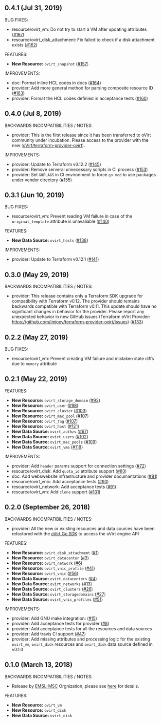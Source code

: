 ## 0.4.1 (Jul 31, 2019)

BUG FIXES:

* resource/ovirt_vm: Do not try to start a VM after updating attributes ([#167](https://github.com/oVirt/terraform-provider-ovirt/pull/167))
* resource/ovirt_disk_attachment: Fix failed to check if a disk attachment exists ([#162](https://github.com/oVirt/terraform-provider-ovirt/pull/162))

FEATURES:

* **New Resource:** `ovirt_snapshot` ([#157](https://github.com/oVirt/terraform-provider-ovirt/pull/157))

IMPROVEMENTS:

* doc: Format inline HCL codes in docs ([#164](https://github.com/oVirt/terraform-provider-ovirt/pull/164))
* provider: Add more general method for parsing composite resource ID ([#163](https://github.com/oVirt/terraform-provider-ovirt/pull/163))
* provider: Format the HCL codes definied in acceptance tests ([#160](https://github.com/oVirt/terraform-provider-ovirt/pull/160))


## 0.4.0 (Jul 8, 2019)

BACKWARDS INCOMPATIBILITIES / NOTES:

* provider: This is the first release since it has been transferred to oVirt community under incubation. Please access to the provider with the new ([oVirt/terraform-provider-ovirt](https://github.com/oVirt/terraform-provider-ovirt)).

IMPROVEMENTS:

* provider: Update to Terraform v0.12.2 ([#145](https://github.com/oVirt/terraform-provider-ovirt/pull/145))
* provider: Remove serveral unnecessary scripts in CI process ([#153](https://github.com/oVirt/terraform-provider-ovirt/pull/153))
* provider: Set `GOFLAGS` in CI environment to force `go mod` to use packages under vendor directory ([#155](https://github.com/oVirt/terraform-provider-ovirt/pull/155))


## 0.3.1 (Jun 10, 2019)

BUG FIXES:

* resource/ovirt_vm: Prevent reading VM failure in case of the `original_template` attribute is unavaliable ([#140](https://github.com/imjoey/terraform-provider-ovirt/pull/140))

FEATURES:

* **New Data Source:** `ovirt_hosts` ([#138](https://github.com/imjoey/terraform-provider-ovirt/pull/138))

IMPROVEMENTS:

* provider: Update to Terraform v0.12.1 ([#141](https://github.com/imjoey/terraform-provider-ovirt/pull/141))


## 0.3.0 (May 29, 2019)

BACKWARDS INCOMPATIBILITIES / NOTES:

* provider: This release contains only a Terraform SDK upgrade for compatibility with Terraform v0.12. The provider should remains backwards compatible with Terraform v0.11. This update should have no significant changes in behavior for the provider. Please report any unexpected behavior in new GitHub issues (Terraform oVirt Provider: https://github.com/imjoey/terraform-provider-ovirt/issues) ([#133](https://github.com/imjoey/terraform-provider-ovirt/pull/133))


## 0.2.2 (May 27, 2019)

BUG FIXES:

* resource/ovirt_vm: Prevent creating VM failure and mistaken state diffs due to `memory` attribute


## 0.2.1 (May 22, 2019)

FEATURES:

* **New Resource:** `ovirt_storage_domain` ([#92](https://github.com/imjoey/terraform-provider-ovirt/pull/92))
* **New Resource:** `ovirt_user` ([#98](https://github.com/imjoey/terraform-provider-ovirt/pull/98))
* **New Resource:** `ovirt_cluster` ([#103](https://github.com/imjoey/terraform-provider-ovirt/pull/103))
* **New Resource:** `ovirt_mac_pool` ([#107](https://github.com/imjoey/terraform-provider-ovirt/pull/107))
* **New Resource:** `ovirt_tag` ([#107](https://github.com/imjoey/terraform-provider-ovirt/pull/114))
* **New Resource:** `ovirt_host` ([#121](https://github.com/imjoey/terraform-provider-ovirt/pull/121))
* **New Data Source:** `ovirt_authzs` ([#97](https://github.com/imjoey/terraform-provider-ovirt/pull/97))
* **New Data Source:** `ovirt_users` ([#102](https://github.com/imjoey/terraform-provider-ovirt/pull/102))
* **New Data Source:** `ovirt_mac_pools` ([#109](https://github.com/imjoey/terraform-provider-ovirt/pull/109))
* **New Data Source:** `ovirt_vms` ([#118](https://github.com/imjoey/terraform-provider-ovirt/pull/118))


IMPROVEMENTS:

* provider: Add `header` params support for connection settings ([#72](https://github.com/imjoey/terraform-provider-ovirt/pull/72))
* resource/ovirt_disk: Add `quota_id` attribute support ([#80](https://github.com/imjoey/terraform-provider-ovirt/pull/80))
* doc: Add webswebsite infrastructure and provider documantations ([#81](https://github.com/imjoey/terraform-provider-ovirt/pull/81))
* resource/ovirt_vnic: Add acceptance tests ([#90](https://github.com/imjoey/terraform-provider-ovirt/pull/90))
* resource/ovirt_network: Add acceptance tests ([#91](https://github.com/imjoey/terraform-provider-ovirt/pull/91))
* resource/ovirt_vm: Add `clone` support ([#131](https://github.com/imjoey/terraform-provider-ovirt/pull/131))


## 0.2.0 (September 26, 2018)

BACKWARDS INCOMPATIBILITIES / NOTES:

* provider: All the new or existing resources and data sources have been refactored with the [oVirt Go SDK](https://github.com/imjoey/go-ovirt) to access the oVirt engine API


FEATURES:

* **New Resource:** `ovirt_disk_attachment` ([#1](https://github.com/imjoey/terraform-provider-ovirt/pull/1))
* **New Resource:** `ovirt_datacenter` ([#3](https://github.com/imjoey/terraform-provider-ovirt/pull/3))
* **New Resource:** `ovirt_network` ([#6](https://github.com/imjoey/terraform-provider-ovirt/pull/6))
* **New Resource:** `ovirt_vnic_profile` ([#41](https://github.com/imjoey/terraform-provider-ovirt/pull/41))
* **New Resource:** `ovirt_vnic` ([#56](https://github.com/imjoey/terraform-provider-ovirt/pull/56))
* **New Data Source:** `ovirt_datacenters` ([#4](https://github.com/imjoey/terraform-provider-ovirt/pull/4))
* **New Data Source:** `ovirt_networks` ([#13](https://github.com/imjoey/terraform-provider-ovirt/pull/13))
* **New Data Source:** `ovirt_clusters` ([#26](https://github.com/imjoey/terraform-provider-ovirt/pull/26))
* **New Data Source:** `ovirt_storagedomains` ([#27](https://github.com/imjoey/terraform-provider-ovirt/pull/27))
* **New Data Source:** `ovirt_vnic_profiles` ([#51](https://github.com/imjoey/terraform-provider-ovirt/pull/51))

IMPROVEMENTS:

* provider: Add GNU make integration: ([#15](https://github.com/imjoey/terraform-provider-ovirt/pull/15))
* provider: Add acceptance tests for provider ([#8](https://github.com/imjoey/terraform-provider-ovirt/pull/8))
* provider: Add acceptance tests for all the resources and data sources
* provider: Add travis CI support ([#47](https://github.com/imjoey/terraform-provider-ovirt/pull/47))
* provider: Add missing attributes and processing logic for the existing `ovirt_vm`, `ovirt_disk` resources and `ovirt_disk` data source defined in v0.1.0


## 0.1.0 (March 13, 2018)

BACKWARDS INCOMPATIBILITIES / NOTES:

* Release by [EMSL-MSC](https://github.com/EMSL-MSC/terraform-provider-ovirt/commits) Orgnization, please see [here](https://github.com/EMSL-MSC/terraform-provider-ovirt/releases/tag/0.1.0) for details.


FEATURES:

* **New Resource:** `ovirt_vm`
* **New Resource:** `ovirt_disk`
* **New Data Source:** `ovirt_disk`

